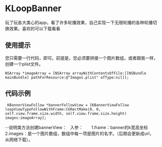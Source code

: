 # KLoopBanner
玩了玩各大类心的app，看了许多轮播效果，自己实现一下无限轮播的各种轮播切换效果。喜欢的可以下载看看

## 使用提示 
  您只需要一行代码，即可。前提是，您必须要拼接一个图片数组，或者跟我一样，创建一个plist文件。
  
    NSArray *imageArray = [NSArray arrayWithContentsOfFile:[[NSBundle mainBundle] pathForResource:@"Images.plist" ofType:nil]];
    
## 代码示例

     KBannerViewFollow *bannerFollowView = [KBannerViewFollow loopViewTypeFollowWithFrame:CGRectMake(0, 0, self.view.frame.size.width, self.view.frame.size.height) images:imageArray];
  ···说明类方法创建bannerView：
      入参：
        1.frame：banner的k宽高坐标
        2.images：是一个图片数组，数组中每一项是图片的名字。（后期会更新成url，从网络下载）。 
 
